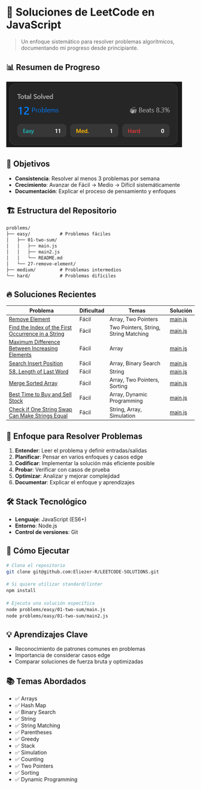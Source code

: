 # 🚀 Soluciones de LeetCode en JavaScript

> Un enfoque sistemático para resolver problemas algorítmicos, documentando mi progreso desde principiante.

## 📊 Resumen de Progreso

![Problemas Resueltos](/images/resultado.png)

## 🎯 Objetivos

- **Consistencia**: Resolver al menos 3 problemas por semana
- **Crecimiento**: Avanzar de Fácil → Medio → Difícil sistemáticamente
- **Documentación**: Explicar el proceso de pensamiento y enfoques

## 🏗️ Estructura del Repositorio

```
problems/
├── easy/           # Problemas fáciles
│   ├── 01-two-sum/
│   │   ├── main.js
│   │   ├── main2.js
│   │   └── README.md
│   └── 27-remove-element/
├── medium/         # Problemas intermedios 
└── hard/           # Problemas difíciles 
```

## 🔥 Soluciones Recientes

| Problema   | Dificultad | Temas                | Solución                      |
|------------|------------|----------------------|-------------------------------|
| [Remove Element](problems/easy/27-remove-element/) | Fácil | Array, Two Pointers | [main.js](problems/easy/27-remove-element/main.js) |
| [Find the Index of the First Occurrence in a String](problems/easy/28-Find-the-Index-of-the-First-Occurrence-in-a-String/) | Fácil | Two Pointers, String, String Matching | [main.js](problems/easy/28-Find-the-Index-of-the-First-Occurrence-in-a-String/main.js) |
| [Maximum Difference Between Increasing Elements](problems/easy/2016-Maximum-Difference-Between-Increasing-Elements/) | Fácil | Array | [main.js](problems/easy/2016-Maximum-Difference-Between-Increasing-Elements/main.js) |
| [Search Insert Position](problems/easy/35-Search-Insert-Position/) | Fácil | Array, Binary Search | [main.js](problems/easy/35-Search-Insert-Position/main.js)|
| [58. Length of Last Word](problems/easy/58-Length-of-Last-Word/) | Fácil | String | [main.js](problems/easy/58-Length-of-Last-Word/main.js) |
| [Merge Sorted Array](problems/easy/88-Merge-Sorted-Array/) | Fácil | Array, Two Pointers, Sorting | [main.js](problems/easy/88-Merge-Sorted-Array/main.js) |
| [Best Time to Buy and Sell Stock](problems/easy/121-Best-Time-to-Buy-and-Sell-Stock/) | Fácil | Array, Dynamic Programming | [main.js](problems/easy/121-Best-Time-to-Buy-and-Sell-Stock/main.js) |
| [Check if One String Swap Can Make Strings Equal](problems/easy/1790-Check-if-One-String-Swap-Can-Make-Strings-Equal/) | Fácil | String, Array, Simulation | [main.js](problems/easy/1790-Check-if-One-String-Swap-Can-Make-Strings-Equal/main.js) |

## 🧠 Enfoque para Resolver Problemas

1. **Entender**: Leer el problema y definir entradas/salidas
2. **Planificar**: Pensar en varios enfoques y casos edge
3. **Codificar**: Implementar la solución más eficiente posible
4. **Probar**: Verificar con casos de prueba
5. **Optimizar**: Analizar y mejorar complejidad
6. **Documentar**: Explicar el enfoque y aprendizajes

## 🛠️ Stack Tecnológico

- **Lenguaje**: JavaScript (ES6+)
- **Entorno**: Node.js
- **Control de versiones**: Git

## 🚀 Cómo Ejecutar

```bash
# Clona el repositorio
git clone git@github.com:Eliezer-R/LEETCODE-SOLUTIONS.git

# Si quiere utilizar standard/linter
npm install

# Ejecuta una solución específica
node problems/easy/01-two-sum/main.js
node problems/easy/01-two-sum/main2.js
```

## 💡 Aprendizajes Clave

- Reconocimiento de patrones comunes en problemas
- Importancia de considerar casos edge
- Comparar soluciones de fuerza bruta y optimizadas

## 📚 Temas Abordados

- ✅ Arrays
- ✅ Hash Map
- ✅ Binary Search
- ✅ String
- ✅ String Matching
- ✅ Parentheses
- ✅ Greedy
- ✅ Stack
- ✅ Simulation
- ✅ Counting
- ✅ Two Pointers
- ✅ Sorting
- ✅ Dynamic Programming

